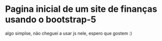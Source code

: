 # Pagina inicial de um site de finanças usando o bootstrap-5
algo simplse, não cheguei a usar js  nele, espero que gostem :)
